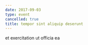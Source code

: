 ```yaml
---
date: 2017-09-03
type: event
cancelled: true
title: tempor sint aliquip deserunt
---
```

et exercitation ut officia ea